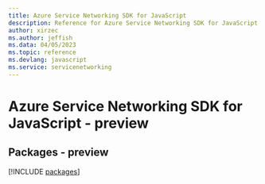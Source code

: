 ```yaml
---
title: Azure Service Networking SDK for JavaScript
description: Reference for Azure Service Networking SDK for JavaScript
author: xirzec
ms.author: jeffish
ms.data: 04/05/2023
ms.topic: reference
ms.devlang: javascript
ms.service: servicenetworking
---
```

# Azure Service Networking SDK for JavaScript - preview
## Packages - preview
[!INCLUDE [packages](service-networking-index.md)]